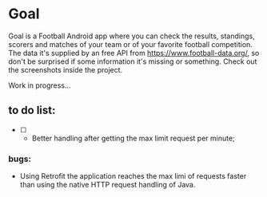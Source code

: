 # Goal
Goal is a Football Android app where you can check the results, standings, scorers and matches of your team or of your favorite football competition.
The data it's supplied by an free API from https://www.football-data.org/, so don't be surprised if some information it's missing or something.
Check out the screenshots inside the project.

Work in progress...

## to do list:
 - [ ] - Better handling after getting the max limit request per minute;
 
### bugs:
 - Using Retrofit the application reaches the max limi of requests faster than using the native HTTP request handling of Java.
 
